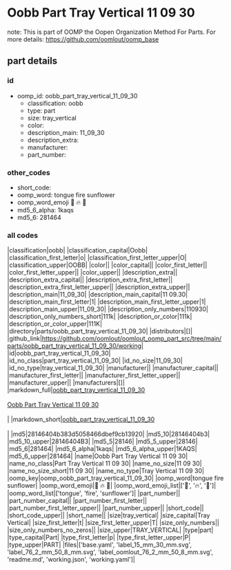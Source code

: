 # Oobb Part Tray Vertical 11 09 30  

note: This is part of OOMP the Oopen Organization Method For Parts. For more details: https://github.com/oomlout/oomp_base

##  part details





### id
* oomp_id: oobb_part_tray_vertical_11_09_30
  * classification: oobb
  * type: part
  * size: tray_vertical
  * color: 
  * description_main: 11_09_30
  * description_extra: 
  * manufacturer: 
  * part_number: 

### other_codes
* short_code: 
* oomp_word: tongue fire sunflower
* oomp_word_emoji :tongue: :fire: :sunflower:
* md5_6_alpha: 1kaqs
* md5_6: 281464

### all codes 
|classification|oobb|
|classification_capital|Oobb|
|classification_first_letter|o|
|classification_first_letter_upper|O|
|classification_upper|OOBB|
|color||
|color_capital||
|color_first_letter||
|color_first_letter_upper||
|color_upper||
|description_extra||
|description_extra_capital||
|description_extra_first_letter||
|description_extra_first_letter_upper||
|description_extra_upper||
|description_main|11_09_30|
|description_main_capital|11 09.30|
|description_main_first_letter|1|
|description_main_first_letter_upper|1|
|description_main_upper|11_09_30|
|description_only_numbers|110930|
|description_only_numbers_short|111k|
|description_or_color|111k|
|description_or_color_upper|111K|
|directory|parts/oobb_part_tray_vertical_11_09_30|
|distributors|[]|
|github_link|https://github.com/oomlout/oomlout_oomp_part_src/tree/main/parts/oobb_part_tray_vertical_11_09_30/working|
|id|oobb_part_tray_vertical_11_09_30|
|id_no_class|part_tray_vertical_11_09_30|
|id_no_size|11_09_30|
|id_no_type|tray_vertical_11_09_30|
|manufacturer||
|manufacturer_capital||
|manufacturer_first_letter||
|manufacturer_first_letter_upper||
|manufacturer_upper||
|manufacturers|[]|
|markdown_full|[oobb_part_tray_vertical_11_09_30](https://github.com/oomlout/oomlout_oomp_part_src/tree/main/parts/oobb_part_tray_vertical_11_09_30/working)<br>[](https://github.com/oomlout/oomlout_oomp_part_src/tree/main/parts/oobb_part_tray_vertical_11_09_30/working)<br>[Oobb Part Tray Vertical 11 09 30](https://github.com/oomlout/oomlout_oomp_part_src/tree/main/parts/oobb_part_tray_vertical_11_09_30/working)<br><br>|
|markdown_short|[oobb_part_tray_vertical_11_09_30](https://github.com/oomlout/oomlout_oomp_part_src/tree/main/parts/oobb_part_tray_vertical_11_09_30/working)<br><br>|
|md5|28146404b383d5058466dbef9cb13920|
|md5_10|28146404b3|
|md5_10_upper|28146404B3|
|md5_5|28146|
|md5_5_upper|28146|
|md5_6|281464|
|md5_6_alpha|1kaqs|
|md5_6_alpha_upper|1KAQS|
|md5_6_upper|281464|
|name|Oobb Part Tray Vertical 11 09 30|
|name_no_class|Part Tray Vertical 11 09 30|
|name_no_size|11 09 30|
|name_no_size_short|11 09 30|
|name_no_type|Tray Vertical 11 09 30|
|oomp_key|oomp_oobb_part_tray_vertical_11_09_30|
|oomp_word|tongue fire sunflower|
|oomp_word_emoji|:tongue: :fire: :sunflower:|
|oomp_word_emoji_list|[':tongue:', ':fire:', ':sunflower:']|
|oomp_word_list|['tongue', 'fire', 'sunflower']|
|part_number||
|part_number_capital||
|part_number_first_letter||
|part_number_first_letter_upper||
|part_number_upper||
|short_code||
|short_code_upper||
|short_name||
|size|tray_vertical|
|size_capital|Tray Vertical|
|size_first_letter|t|
|size_first_letter_upper|T|
|size_only_numbers||
|size_only_numbers_no_zeros||
|size_upper|TRAY_VERTICAL|
|type|part|
|type_capital|Part|
|type_first_letter|p|
|type_first_letter_upper|P|
|type_upper|PART|
|files|['base.yaml', 'label_15_mm_30_mm.svg', 'label_76_2_mm_50_8_mm.svg', 'label_oomlout_76_2_mm_50_8_mm.svg', 'readme.md', 'working.json', 'working.yaml']|
